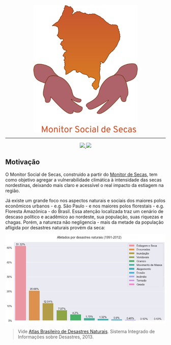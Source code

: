 <p align="center">
    <img style="cursor: default;" src="./logo/logo.svg" height="400px" alt="Logo do Monitor Social de Secas" />
</p>

--------

<p align="center">
    <a href="https://app.codacy.com/manual/jcezarms/monitor-social-de-secas?utm_source=github.com&utm_medium=referral&utm_content=jcezarms/monitor-social-de-secas&utm_campaign=Badge_Grade_Dashboard">
        <img src="https://api.codacy.com/project/badge/Grade/63830b4fa6be4a6bbb8d6928c46e35cd" />
    <a href="https://github.com/jcezarms/monitor-social-de-secas/graphs/contributors">
        <img src="https://img.shields.io/github/contributors/jcezarms/monitor-social-de-secas.svg" />
    </a>
</p>

## Motivação
O Monitor Social de Secas, construído a partir do [Monitor de Secas](http://monitordesecas.ana.gov.br/mapa), tem como objetivo agregar a vulnerabilidade climática à intensidade das secas nordestinas, deixando mais claro e acessível o real impacto da estiagem na região.

Já existe um grande foco nos aspectos naturais e sociais dos maiores polos econômicos urbanos - e.g. São Paulo - e nos maiores polos florestais - e.g. Floresta Amazônica - do Brasil. Essa atenção localizada traz um cenário de descaso político e acadêmico ao nordeste, sua população, suas riquezas e chagas. Porém, a natureza não negligencia - mais da metade da população afligida por desastres naturais provém da seca:

![Afetados por disastres 1991-2012](./reports/figures/atlas_desastres.png)
> Vide [Atlas Brasileiro de Desastres Naturais](https://s2id.mi.gov.br/paginas/atlas/). Sistema Integrado de Informações sobre Desastres, 2013.